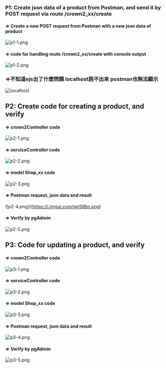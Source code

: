 ### P1: Create json data of a product from Postman, and send it by POST request via route /crown2_xx/create

#### => Create a new POST request from Postman with a new json data of product
![p1-1.png](https://i.imgur.com/jwtSlBm.png)



#### => code for handling route /crown2_xx/create with console output
![p1-2.png](https://i.imgur.com/P4WZbXB.png)

### =>不知道ejs出了什麼問題 localhost跑不出來 postman也無法顯示
![localhost](https://i.imgur.com/ZOVHN8e.png)
## P2: Create code for creating a product, and verify

#### => crown2Controller code

![p2-1.png](https://i.imgur.com/P0tOvei.png)

#### => serviceController code

![p2-2.png](https://i.imgur.com/GDPISsx.png)

#### => model Shop_xx code

![p2-3.png](https://i.imgur.com/EDzcNHA.png)

#### => Postman request, json data and result

![p2-4.png]((https://i.imgur.com/jwtSlBm.png)

#### => Verify by pgAdmin

![p2-5.png](https://i.imgur.com/PsOeWnD.png)


## P3: Code for updating a product, and verify

#### => crown2Controller code

![p3-1.png]()

#### => serviceController code

![p3-2.png]()

#### => model Shop_xx code

![p3-3.png]()

#### => Postman request, json data and result

![p3-4.png]()

#### => Verify by pgAdmin

![p3-5.png]()